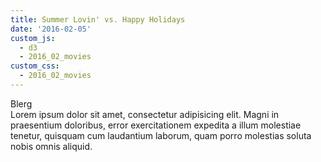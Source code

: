 ```yaml
---
title: Summer Lovin' vs. Happy Holidays
date: '2016-02-05'
custom_js: 
  - d3
  - 2016_02_movies
custom_css: 
  - 2016_02_movies
---
```

<div class="math-area">
  <div class="math-area-title">
    Blerg
    <span class="glyphicon glyphicon-plus-sign"></span>
  </div>
  <div class="math-area-body">
    <div id="graph"></div>
    Lorem ipsum dolor sit amet, consectetur adipisicing elit. Magni in praesentium doloribus, error exercitationem expedita a illum molestiae tenetur, quisquam cum laudantium laborum, quam porro molestias soluta nobis omnis aliquid.
  </div>
</div>